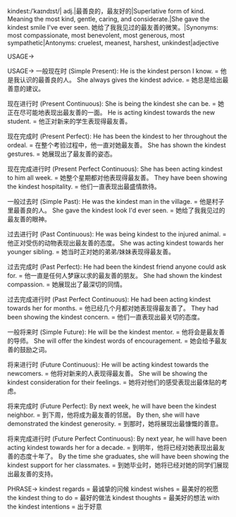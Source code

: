 kindest:/ˈkaɪndɪst/| adj.|最善良的，最友好的|Superlative form of kind.  Meaning the most kind, gentle, caring, and considerate.|She gave the kindest smile I've ever seen. 她给了我我见过的最友善的微笑。|Synonyms: most compassionate, most benevolent, most generous, most sympathetic|Antonyms: cruelest, meanest, harshest, unkindest|adjective

USAGE->

USAGE->
一般现在时 (Simple Present):
He is the kindest person I know. = 他是我认识的最善良的人。
She always gives the kindest advice. = 她总是给出最善意的建议。

现在进行时 (Present Continuous):
She is being the kindest she can be. = 她正在尽可能地表现出最友善的一面。
He is acting kindest towards the new student. = 他正对新来的学生表现得最友善。

现在完成时 (Present Perfect):
He has been the kindest to her throughout the ordeal. = 在整个考验过程中，他一直对她最友善。
She has shown the kindest gestures. = 她展现出了最友善的姿态。

现在完成进行时 (Present Perfect Continuous):
She has been acting kindest to him all week. = 她整个星期都对他表现得最友善。
They have been showing the kindest hospitality. = 他们一直表现出最盛情款待。

一般过去时 (Simple Past):
He was the kindest man in the village. = 他是村子里最善良的人。
She gave the kindest look I'd ever seen. = 她给了我我见过的最友善的眼神。

过去进行时 (Past Continuous):
He was being kindest to the injured animal. = 他正对受伤的动物表现出最友善的态度。
She was acting kindest towards her younger sibling. = 她当时正对她的弟弟/妹妹表现得最友善。

过去完成时 (Past Perfect):
He had been the kindest friend anyone could ask for. = 他一直是任何人梦寐以求的最友善的朋友。
She had shown the kindest compassion. = 她展现出了最深切的同情。


过去完成进行时 (Past Perfect Continuous):
He had been acting kindest towards her for months. = 他已经几个月都对她表现得最友善了。
They had been showing the kindest concern. = 他们一直表现出最关切的态度。

一般将来时 (Simple Future):
He will be the kindest mentor. = 他将会是最友善的导师。
She will offer the kindest words of encouragement. = 她会给予最友善的鼓励之词。


将来进行时 (Future Continuous):
He will be acting kindest towards the newcomers. = 他将对新来的人表现得最友善。
She will be showing the kindest consideration for their feelings. = 她将对他们的感受表现出最体贴的考虑。

将来完成时 (Future Perfect):
By next week, he will have been the kindest neighbor. = 到下周，他将成为最友善的邻居。
By then, she will have demonstrated the kindest generosity. = 到那时，她将展现出最慷慨的善意。

将来完成进行时 (Future Perfect Continuous):
By next year, he will have been acting kindest towards her for a decade. = 到明年，他将已经对她表现出最友善的态度十年了。
By the time she graduates, she will have been showing the kindest support for her classmates. = 到她毕业时，她将已经对她的同学们展现出最友善的支持。



PHRASE->
kindest regards = 最诚挚的问候
kindest wishes = 最美好的祝愿
the kindest thing to do = 最好的做法
kindest thoughts = 最美好的想法
with the kindest intentions = 出于好意

